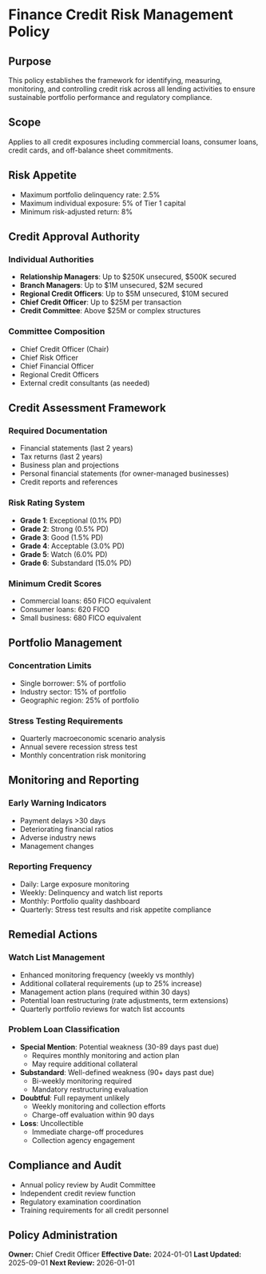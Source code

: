 # Finance Credit Risk Management Policy

## Purpose
This policy establishes the framework for identifying, measuring, monitoring, and controlling credit risk across all lending activities to ensure sustainable portfolio performance and regulatory compliance.

## Scope
Applies to all credit exposures including commercial loans, consumer loans, credit cards, and off-balance sheet commitments.

## Risk Appetite
- Maximum portfolio delinquency rate: 2.5%
- Maximum individual exposure: 5% of Tier 1 capital
- Minimum risk-adjusted return: 8%

## Credit Approval Authority

### Individual Authorities
- **Relationship Managers**: Up to $250K unsecured, $500K secured
- **Branch Managers**: Up to $1M unsecured, $2M secured
- **Regional Credit Officers**: Up to $5M unsecured, $10M secured
- **Chief Credit Officer**: Up to $25M per transaction
- **Credit Committee**: Above $25M or complex structures

### Committee Composition
- Chief Credit Officer (Chair)
- Chief Risk Officer
- Chief Financial Officer
- Regional Credit Officers
- External credit consultants (as needed)

## Credit Assessment Framework

### Required Documentation
- Financial statements (last 2 years)
- Tax returns (last 2 years)
- Business plan and projections
- Personal financial statements (for owner-managed businesses)
- Credit reports and references

### Risk Rating System
- **Grade 1**: Exceptional (0.1% PD)
- **Grade 2**: Strong (0.5% PD)
- **Grade 3**: Good (1.5% PD)
- **Grade 4**: Acceptable (3.0% PD)
- **Grade 5**: Watch (6.0% PD)
- **Grade 6**: Substandard (15.0% PD)

### Minimum Credit Scores
- Commercial loans: 650 FICO equivalent
- Consumer loans: 620 FICO
- Small business: 680 FICO equivalent

## Portfolio Management

### Concentration Limits
- Single borrower: 5% of portfolio
- Industry sector: 15% of portfolio
- Geographic region: 25% of portfolio

### Stress Testing Requirements
- Quarterly macroeconomic scenario analysis
- Annual severe recession stress test
- Monthly concentration risk monitoring

## Monitoring and Reporting

### Early Warning Indicators
- Payment delays >30 days
- Deteriorating financial ratios
- Adverse industry news
- Management changes

### Reporting Frequency
- Daily: Large exposure monitoring
- Weekly: Delinquency and watch list reports
- Monthly: Portfolio quality dashboard
- Quarterly: Stress test results and risk appetite compliance

## Remedial Actions

### Watch List Management
- Enhanced monitoring frequency (weekly vs monthly)
- Additional collateral requirements (up to 25% increase)
- Management action plans (required within 30 days)
- Potential loan restructuring (rate adjustments, term extensions)
- Quarterly portfolio reviews for watch list accounts

### Problem Loan Classification
- **Special Mention**: Potential weakness (30-89 days past due)
  - Requires monthly monitoring and action plan
  - May require additional collateral
- **Substandard**: Well-defined weakness (90+ days past due)
  - Bi-weekly monitoring required
  - Mandatory restructuring evaluation
- **Doubtful**: Full repayment unlikely
  - Weekly monitoring and collection efforts
  - Charge-off evaluation within 90 days
- **Loss**: Uncollectible
  - Immediate charge-off procedures
  - Collection agency engagement

## Compliance and Audit
- Annual policy review by Audit Committee
- Independent credit review function
- Regulatory examination coordination
- Training requirements for all credit personnel

## Policy Administration
**Owner:** Chief Credit Officer
**Effective Date:** 2024-01-01
**Last Updated:** 2025-09-01
**Next Review:** 2026-01-01
